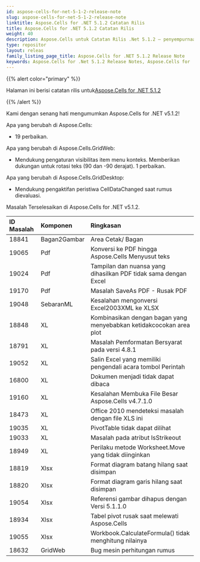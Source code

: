 ```yaml
---
id: aspose-cells-for-net-5-1-2-release-note
slug: aspose-cells-for-net-5-1-2-release-note
linktitle: Aspose.Cells for .NET 5.1.2 Catatan Rilis
title: Aspose.Cells for .NET 5.1.2 Catatan Rilis
weight: 40
description: Aspose.Cells untuk Catatan Rilis .Net 5.1.2 – penyempurnaan terbaru, fitur baru, dan perbaikan
type: repositor
layout: releas
family_listing_page_title: Aspose.Cells for .NET 5.1.2 Release Note
keywords: Aspose.Cells for .Net 5.1.2 Release Notes, Aspose.Cells for .Net 5.1.2 updates and fixe
---
```

{{% alert color="primary" %}} 

 Halaman ini berisi catatan rilis untuk[Aspose.Cells for .NET 5.1.2](https://releases.aspose.com/cells/net/new-releases/aspose.cells-for-.net-5.1.2/)

{{% /alert %}} 

 Kami dengan senang hati mengumumkan Aspose.Cells for .NET v5.1.2!

 Apa yang berubah di Aspose.Cells:

- 19 perbaikan.

 Apa yang berubah di Aspose.Cells.GridWeb:

- Mendukung pengaturan visibilitas item menu konteks.
 Memberikan dukungan untuk rotasi teks (90 dan -90 derajat).
 1 perbaikan.



 Apa yang berubah di Aspose.Cells.GridDesktop:

- Mendukung pengaktifan peristiwa CellDataChanged saat rumus dievaluasi.



 Masalah Terselesaikan di Aspose.Cells for .NET v5.1.2.

|**ID Masalah** |**Komponen** |**Ringkasan** |
| :- | :- | :- |
|18841 | Bagan2Gambar| Area Cetak/ Bagan|
|19065 | Pdf| Konversi ke PDF hingga Aspose.Cells Menyusut teks|
|19024 | Pdf| Tampilan dan nuansa yang dihasilkan PDF tidak sama dengan Excel|
|19170 | Pdf| Masalah SaveAs PDF - Rusak PDF|
|19048 | SebaranML| Kesalahan mengonversi Excel2003XML ke XLSX|
|18848 | XL| Kombinasikan dengan bagan yang menyebabkan ketidakcocokan area plot|
|18791 | XL| Masalah Pemformatan Bersyarat pada versi 4.8.1|
|19052 | XL| Salin Excel yang memiliki pengendali acara tombol Perintah|
|16800 | XL| Dokumen menjadi tidak dapat dibaca|
|19160 | XL|Kesalahan Membuka File Besar Aspose.Cells v4.7.1.0|
|18473 | XL| Office 2010 mendeteksi masalah dengan file XLS ini|
|19035 | XL| PivotTable tidak dapat dilihat|
|19033 | XL| Masalah pada atribut IsStrikeout|
|18949 | XL| Perilaku metode Worksheet.Move yang tidak diinginkan|
|18819 | Xlsx| Format diagram batang hilang saat disimpan|
|18820 | Xlsx| Format diagram garis hilang saat disimpan|
|19054 | Xlsx| Referensi gambar dihapus dengan Versi 5.1.1.0|
|18934 | Xlsx| Tabel pivot rusak saat melewati Aspose.Cells|
|19055 | Xlsx| Workbook.CalculateFormula() tidak menghitung nilainya|
|18632 | GridWeb| Bug mesin perhitungan rumus|

